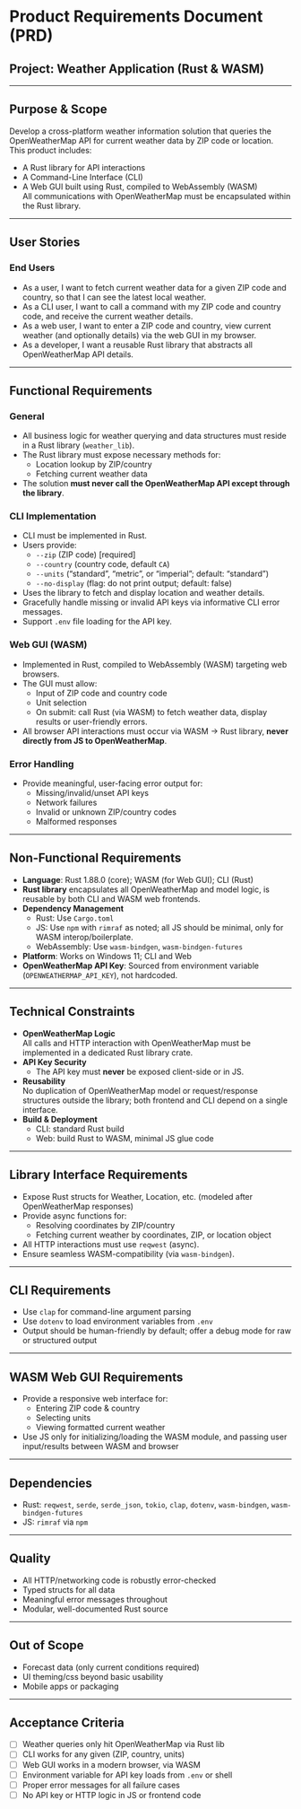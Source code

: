 ﻿# Product Requirements Document (PRD)

## Project: Weather Application (Rust & WASM)

---

## Purpose & Scope

Develop a cross-platform weather information solution that queries the OpenWeatherMap API for current weather data by ZIP code or location.  
This product includes:

- A Rust library for API interactions
- A Command-Line Interface (CLI)
- A Web GUI built using Rust, compiled to WebAssembly (WASM)  
  All communications with OpenWeatherMap must be encapsulated within the Rust library.

---

## User Stories

### End Users
- As a user, I want to fetch current weather data for a given ZIP code and country, so that I can see the latest local weather.
- As a CLI user, I want to call a command with my ZIP code and country code, and receive the current weather details.
- As a web user, I want to enter a ZIP code and country, view current weather (and optionally details) via the web GUI in my browser.
- As a developer, I want a reusable Rust library that abstracts all OpenWeatherMap API details.

---

## Functional Requirements

### General
- All business logic for weather querying and data structures must reside in a Rust library (`weather_lib`).
- The Rust library must expose necessary methods for:
    - Location lookup by ZIP/country
    - Fetching current weather data
- The solution **must never call the OpenWeatherMap API except through the library**.

### CLI Implementation
- CLI must be implemented in Rust.
- Users provide:
    - `--zip` (ZIP code) [required]
    - `--country` (country code, default `CA`)
    - `--units` (“standard”, “metric”, or “imperial”; default: “standard”)
    - `--no-display` (flag: do not print output; default: false)
- Uses the library to fetch and display location and weather details.
- Gracefully handle missing or invalid API keys via informative CLI error messages.
- Support `.env` file loading for the API key.

### Web GUI (WASM)
- Implemented in Rust, compiled to WebAssembly (WASM) targeting web browsers.
- The GUI must allow:
    - Input of ZIP code and country code
    - Unit selection
    - On submit: call Rust (via WASM) to fetch weather data, display results or user-friendly errors.
- All browser API interactions must occur via WASM → Rust library, **never directly from JS to OpenWeatherMap**.

### Error Handling
- Provide meaningful, user-facing error output for:
    - Missing/invalid/unset API keys
    - Network failures
    - Invalid or unknown ZIP/country codes
    - Malformed responses

---

## Non-Functional Requirements

- **Language**: Rust 1.88.0 (core); WASM (for Web GUI); CLI (Rust)
- **Rust library** encapsulates all OpenWeatherMap and model logic, is reusable by both CLI and WASM web frontends.
- **Dependency Management**
    - Rust: Use `Cargo.toml`
    - JS: Use `npm` with `rimraf` as noted; all JS should be minimal, only for WASM interop/boilerplate.
    - WebAssembly: Use `wasm-bindgen`, `wasm-bindgen-futures`
- **Platform**: Works on Windows 11; CLI and Web
- **OpenWeatherMap API Key**: Sourced from environment variable (`OPENWEATHERMAP_API_KEY`), not hardcoded.

---

## Technical Constraints

- **OpenWeatherMap Logic**  
  All calls and HTTP interaction with OpenWeatherMap must be implemented in a dedicated Rust library crate.
- **API Key Security**
    - The API key must **never** be exposed client-side or in JS.
- **Reusability**  
  No duplication of OpenWeatherMap model or request/response structures outside the library; both frontend and CLI depend on a single interface.
- **Build & Deployment**
    - CLI: standard Rust build
    - Web: build Rust to WASM, minimal JS glue code

---

## Library Interface Requirements

- Expose Rust structs for Weather, Location, etc. (modeled after OpenWeatherMap responses)
- Provide async functions for:
    - Resolving coordinates by ZIP/country
    - Fetching current weather by coordinates, ZIP, or location object
- All HTTP interactions must use `reqwest` (async).
- Ensure seamless WASM-compatibility (via `wasm-bindgen`).

---

## CLI Requirements

- Use `clap` for command-line argument parsing
- Use `dotenv` to load environment variables from `.env`
- Output should be human-friendly by default; offer a debug mode for raw or structured output

---

## WASM Web GUI Requirements

- Provide a responsive web interface for:
    - Entering ZIP code & country
    - Selecting units
    - Viewing formatted current weather
- Use JS only for initializing/loading the WASM module, and passing user input/results between WASM and browser

---

## Dependencies

- Rust: `reqwest`, `serde`, `serde_json`, `tokio`, `clap`, `dotenv`, `wasm-bindgen`, `wasm-bindgen-futures`
- JS: `rimraf` via `npm`

---

## Quality

- All HTTP/networking code is robustly error-checked
- Typed structs for all data
- Meaningful error messages throughout
- Modular, well-documented Rust source

---

## Out of Scope

- Forecast data (only current conditions required)
- UI theming/css beyond basic usability
- Mobile apps or packaging

---

## Acceptance Criteria

- [ ] Weather queries only hit OpenWeatherMap via Rust lib
- [ ] CLI works for any given (ZIP, country, units)
- [ ] Web GUI works in a modern browser, via WASM
- [ ] Environment variable for API key loads from `.env` or shell
- [ ] Proper error messages for all failure cases
- [ ] No API key or HTTP logic in JS or frontend code